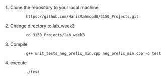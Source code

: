 1. Clone the repository to your local machine

              https://github.com/HarisMahmood8/3150_Projects.git

2. Change directory to lab_week3

              cd 3150_Projects/lab_week3

3. Compile

              g++ unit_tests_neg_prefix_min.cpp neg_prefix_min.cpp -o test

4. execute

              ./test
